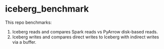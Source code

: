 # iceberg_benchmark

This repo benchmarks:

1. Iceberg reads and compares Spark reads vs PyArrow disk-based reads.
2. Iceberg writes and compares direct writes to Iceberg with indirect writes via a buffer.